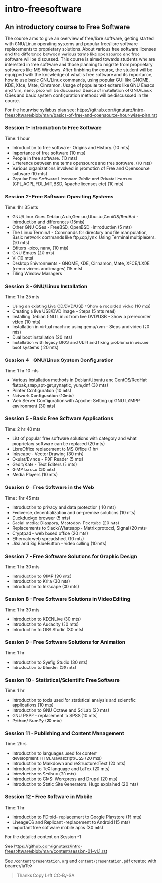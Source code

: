# intro-freesoftware

## An introductory course to Free Software

The course aims to give an overview of free/libre software, getting started with GNU/Linux operating systems and popular free/libre software replacements to proprietary solutions. About various free software licenses and the difference between various terms like opensource and free software will be discussed. This course is aimed towards students who are interested in free software and those planning to migrate from proprietary softwares like MS Windows. After finishing the course, the student will be equipped with the knowledge of what is free software and its importance, how to use basic GNU/Linux commands, using popular GUI like GNOME, KDE, Xfce, Mate, Cinnamon. Usage of popular text editers like GNU Emacs and Vim, nano, pico will be discussed. Basics of installation of GNU/Linux OSes and basic system configuration methods will be discusssed in the course.


For the hourwise syllabus plan see:
https://github.com/ignutanz/intro-freesoftware/blob/main/basics-of-free-and-opensource-hour-wise-plan.rst

### Session 1- Introduction to Free Software

Time: 1 hour

  -  Introduction to free software- Origins and History. (10 mts)
  -  Importance of free software (10 mts)
  -  People in free software. (10 mts)
  -  Difference between the terms opensource and free software. (10 mts)
  -  Various organizations involved in promotion of Free and Opensource software (10 mts)
  -  Popular Free Software Licenses: Public and Private licenses (GPL,AGPL,FDL,MIT,BSD, Apache licenses etc) (10 mts)

### Session 2- Free Software Operating Systems

Time: 1hr 35 mts

   - GNU/Linux Oses Debian,Arch,Gentoo,Ubuntu,CentOS/RedHat - Introduction and differences (15mts)
   - Other GNU OSes - FreeBSD, OpenBSD -Introduction (5 mts)
   - The Linux Terminal - Commands for directory and file manipulation, Basic network commands like ftp,scp,lynx, Using Terminal multiplexers. (20 mts)
   - Editers -pico, nano, (10 mts)
   - GNU Emacs (20 mts)
   - Vi (10 mts)
   - Desktop Enivronments - GNOME, KDE, Cinnamon, Mate, XFCE/LXDE (demo videos and images) (15 mts)
   - Tiling Window Managers

### Session 3 - GNU/Linux Installation

Time: 1 hr 25 mts

   - Using an existing Live CD/DVD/USB : Show a recorded video (10 mts)
   - Creating a live USB/DVD image - Steps (5 mts read)
   - Installing Debian GNU Linux from live DVD/USB - Show a prerecorder video (10 mts)
   - Installation in virtual machine using qemu/kvm - Steps and video (20 mts)
   - Dual boot installation (20 mts)
   - Installation with legacy BIOS and UEFI and fixing problems in secure boot systems ( 20 mts)

### Session 4 - GNU/Linux System Configuration

Time: 1 hr 10 mts

   - Various installation methods in Debian/Ubuntu and CentOS/RedHat: flatpak,snap,apt-get,synaptic, yum,dnf (30 mts)
   - Printer Configuration (10 mts)
   - Network Configuration (10mts)
   - Web Server Configuration with Apache: Setting up GNU LAMPP environment (30 mts)

### Session 5 - Basic Free Software Applications

Time: 2 hr 40 mts

   - List of popular free software solutions with category and what proprietary software can be replaced (20 mts)
   - LibreOffice replacement to MS Office (1 hr)
   - Inkscape - Vector Drawing (30 mts)
   - Okular/Evince - PDF Reader (5 mts)
   - Gedit/Kate - Text Editers (5 mts)
   - GIMP basics (30 mts)
   - Media Players (10 mts)

### Session 6 - Free Software in the Web

Time : 1hr 45 mts

   - Introduction to privacy and data protection ( 10 mts)
   - Fediverse, decentralization and on-premise solutions (10 mts)
   - Duckduckgo browser (5 mts)
   - Social media: Diaspora, Mastodon, Peertube (20 mts)
   - Replacements to Slack/Whatsapp - Matrix protocol, Signal (20 mts)
   - Cryptpad - web based office (20 mts)
   - Ethercalc web spreadsheet (10 mts)
   - Jitsi and Big BlueButton - video calling (10 mts)

### Session 7 - Free Software Solutions for Graphic Design

Time: 1 hr 30 mts

   - Introduction to GIMP (30 mts)
   - Introduction to Krita (30 mts)
   - Introduction to Inkscape (30 mts)

### Session 8 - Free Software Solutions in Video Editing

Time: 1 hr 30 mts

   - Introduction to KDENLive (30 mts)
   - Introduction to Audacity (30 mts)
   - Introduction to OBS Studio (30 mts)

### Session 9 - Free Software Solutions for Animation

Time: 1 hr

   - Introduction to Synfig Studio (30 mts)
   - Introduction to Blender (30 mts)

### Session 10 - Statistical/Scientific Free Software

Time: 1 hr

   - Introduction to tools used for statistical analysis and scientific applications (10 mts)
   - Introduction to GNU Octave and SciLab (20 mts)
   - GNU PSPP - replacement to SPSS (10 mts)
   - Python/ NumPy (20 mts)

### Session 11 - Publishing and Content Management

Time: 2hrs

   - Introduction to languages used for content development:HTML/Javascript/CSS (20 mts)
   - Introduction to Markdown and reStructuredText (20 mts)
   - Introduction to TeX language and LaTex (20 mts)
   - Introduction to Scribus (20 mts)
   - Introduction to CMS: Wordpress and Drupal (20 mts)
   - Introduction to Static Site Generators. Hugo explained (20 mts)

### Session 12 - Free Software in Mobile

Time: 1 hr

   - Introduction to FDroid- replacement to Google Playstore (15 mts)
   - LineageOS and Replicant -replacement to Android (15 mts)
   - Important free software mobile apps (30 mts)


For the detailed content on Session -1 

See https://github.com/ignutanz/intro-freesoftware/blob/main/content/session-01-v1.1.rst 

See  ``/content/presentation.org`` and ``content/presentation.pdf`` created with beamer/laTeX

> Thanks 
Copy Left CC-By-SA
